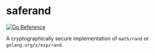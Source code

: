 # saferand

[![Go Reference](https://pkg.go.dev/badge/github.com/ericlagergren/saferand.svg)](https://pkg.go.dev/github.com/ericlagergren/saferand)

A cryptographically secure implementation of `math/rand` or
`golang.org/x/exp/rand`.
